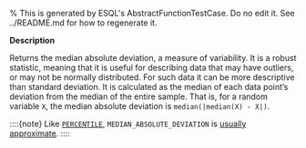 % This is generated by ESQL's AbstractFunctionTestCase. Do no edit it. See ../README.md for how to regenerate it.

**Description**

Returns the median absolute deviation, a measure of variability. It is a robust statistic, meaning that it is useful for describing data that may have outliers, or may not be normally distributed. For such data it can be more descriptive than standard deviation.  It is calculated as the median of each data point’s deviation from the median of the entire sample. That is, for a random variable `X`, the median absolute deviation is `median(|median(X) - X|)`.

::::{note}
Like [`PERCENTILE`](/reference/query-languages/esql/esql-functions-operators.md#esql-percentile), `MEDIAN_ABSOLUTE_DEVIATION` is [usually approximate](/reference/query-languages/esql/esql-functions-operators.md#esql-percentile-approximate).
::::


